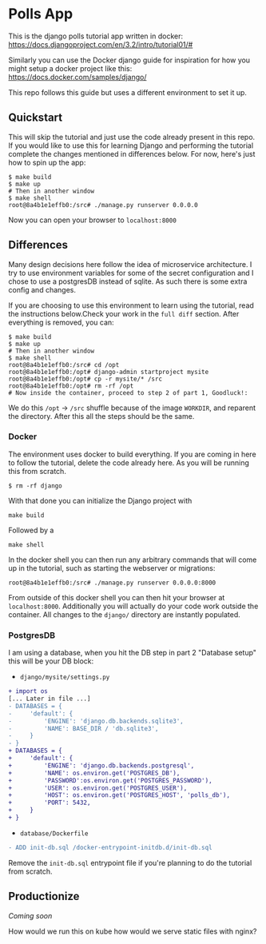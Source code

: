 # Polls App

This is the django polls tutorial app written in docker: https://docs.djangoproject.com/en/3.2/intro/tutorial01/#

Similarly you can use the Docker django guide for inspiration for how you might setup a docker project like this: https://docs.docker.com/samples/django/

This repo follows this guide but uses a different environment to set it up.

## Quickstart

This will skip the tutorial and just use the code already present in this repo. If you would like to use this for learning Django and performing the tutorial complete the changes mentioned in differences below. For now, here's just how to spin up the app:

```
$ make build
$ make up
# Then in another window
$ make shell
root@8a4b1e1effb0:/src# ./manage.py runserver 0.0.0.0
```

Now you can open your browser to `localhost:8000`

## Differences

Many design decisions here follow the idea of microservice architecture. I try to use environment variables for some of the secret configuration and I chose to use a postgresDB instead of sqlite. As such there is some extra config and changes.

If you are choosing to use this environment to learn using the tutorial, read the instructions below.Check your work in the `full diff` section. After everything is removed, you can:

```
$ make build
$ make up
# Then in another window
$ make shell
root@8a4b1e1effb0:/src# cd /opt
root@8a4b1e1effb0:/opt# django-admin startproject mysite
root@8a4b1e1effb0:/opt# cp -r mysite/* /src
root@8a4b1e1effb0:/opt# rm -rf /opt
# Now inside the container, proceed to step 2 of part 1, Goodluck!:
```

We do this `/opt` -> `/src` shuffle because of the image `WORKDIR`, and reparent the directory. After this all the steps should be the same.

### Docker

The environment uses docker to build everything. If you are coming in here to follow the tutorial, delete the code already here. As you will be running this from scratch.

```
$ rm -rf django
```

With that done you can initialize the Django project with

```
make build
```

Followed by a

```
make shell
```

In the docker shell you can then run any arbitrary commands that will come up in the tutorial, such as starting the webserver or migrations:

```
root@8a4b1e1effb0:/src# ./manage.py runserver 0.0.0.0:8000
```

From outside of this docker shell you can then hit your browser at `localhost:8000`. Additionally you will actually do your code work outside the container. All changes to the `django/` directory are instantly populated.

### PostgresDB

I am using a database, when you hit the DB step in part 2 "Database setup" this will be your DB block:
* `django/mysite/settings.py`

``` diff
+ import os
[... Later in file ...]
- DATABASES = {
-     'default': {
-         'ENGINE': 'django.db.backends.sqlite3',
-         'NAME': BASE_DIR / 'db.sqlite3',
-     }
- }
+ DATABASES = {
+     'default': {
+         'ENGINE': 'django.db.backends.postgresql',
+         'NAME': os.environ.get('POSTGRES_DB'),
+         'PASSWORD':os.environ.get('POSTGRES_PASSWORD'),
+         'USER': os.environ.get('POSTGRES_USER'),
+         'HOST': os.environ.get('POSTGRES_HOST', 'polls_db'),
+         'PORT': 5432,
+     }
+ }
```

* `database/Dockerfile`

``` diff
- ADD init-db.sql /docker-entrypoint-initdb.d/init-db.sql
```

Remove the `init-db.sql` entrypoint file if you're planning to do the tutorial from scratch.

## Productionize

_Coming soon_

How would we run this on kube how would we serve static files with nginx?
